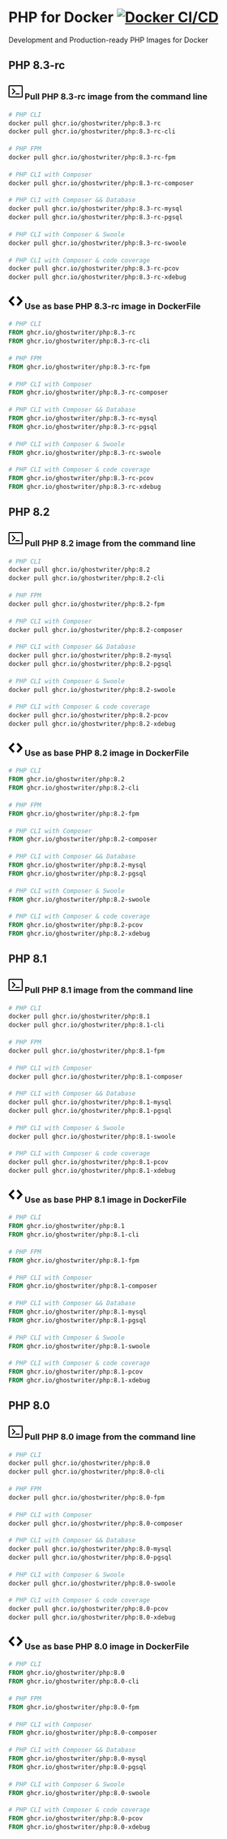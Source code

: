 # PHP for Docker [![Docker CI/CD](https://github.com/ghostwriter/php/actions/workflows/docker-build-push.yml/badge.svg)](https://github.com/ghostwriter/php/actions/workflows/docker-build-push.yml)

Development and Production-ready PHP Images for Docker

## PHP 8.3-rc

### ![Terminal](icons/terminal.svg) Pull PHP 8.3-rc image from the command line

``` sh
# PHP CLI
docker pull ghcr.io/ghostwriter/php:8.3-rc
docker pull ghcr.io/ghostwriter/php:8.3-rc-cli

# PHP FPM
docker pull ghcr.io/ghostwriter/php:8.3-rc-fpm

# PHP CLI with Composer
docker pull ghcr.io/ghostwriter/php:8.3-rc-composer

# PHP CLI with Composer && Database
docker pull ghcr.io/ghostwriter/php:8.3-rc-mysql
docker pull ghcr.io/ghostwriter/php:8.3-rc-pgsql

# PHP CLI with Composer & Swoole
docker pull ghcr.io/ghostwriter/php:8.3-rc-swoole

# PHP CLI with Composer & code coverage
docker pull ghcr.io/ghostwriter/php:8.3-rc-pcov
docker pull ghcr.io/ghostwriter/php:8.3-rc-xdebug
```

### ![Code](icons/code.svg) Use as base PHP 8.3-rc image in DockerFile

``` Dockerfile
# PHP CLI
FROM ghcr.io/ghostwriter/php:8.3-rc
FROM ghcr.io/ghostwriter/php:8.3-rc-cli

# PHP FPM
FROM ghcr.io/ghostwriter/php:8.3-rc-fpm

# PHP CLI with Composer
FROM ghcr.io/ghostwriter/php:8.3-rc-composer

# PHP CLI with Composer && Database
FROM ghcr.io/ghostwriter/php:8.3-rc-mysql
FROM ghcr.io/ghostwriter/php:8.3-rc-pgsql

# PHP CLI with Composer & Swoole
FROM ghcr.io/ghostwriter/php:8.3-rc-swoole

# PHP CLI with Composer & code coverage
FROM ghcr.io/ghostwriter/php:8.3-rc-pcov
FROM ghcr.io/ghostwriter/php:8.3-rc-xdebug
```

## PHP 8.2

### ![Terminal](icons/terminal.svg) Pull PHP 8.2 image from the command line

``` sh
# PHP CLI
docker pull ghcr.io/ghostwriter/php:8.2
docker pull ghcr.io/ghostwriter/php:8.2-cli

# PHP FPM
docker pull ghcr.io/ghostwriter/php:8.2-fpm

# PHP CLI with Composer
docker pull ghcr.io/ghostwriter/php:8.2-composer

# PHP CLI with Composer && Database
docker pull ghcr.io/ghostwriter/php:8.2-mysql
docker pull ghcr.io/ghostwriter/php:8.2-pgsql

# PHP CLI with Composer & Swoole
docker pull ghcr.io/ghostwriter/php:8.2-swoole

# PHP CLI with Composer & code coverage
docker pull ghcr.io/ghostwriter/php:8.2-pcov
docker pull ghcr.io/ghostwriter/php:8.2-xdebug
```

### ![Code](icons/code.svg) Use as base PHP 8.2 image in DockerFile

``` Dockerfile
# PHP CLI
FROM ghcr.io/ghostwriter/php:8.2
FROM ghcr.io/ghostwriter/php:8.2-cli

# PHP FPM
FROM ghcr.io/ghostwriter/php:8.2-fpm

# PHP CLI with Composer
FROM ghcr.io/ghostwriter/php:8.2-composer

# PHP CLI with Composer && Database
FROM ghcr.io/ghostwriter/php:8.2-mysql
FROM ghcr.io/ghostwriter/php:8.2-pgsql

# PHP CLI with Composer & Swoole
FROM ghcr.io/ghostwriter/php:8.2-swoole

# PHP CLI with Composer & code coverage
FROM ghcr.io/ghostwriter/php:8.2-pcov
FROM ghcr.io/ghostwriter/php:8.2-xdebug
```

## PHP 8.1

### ![Terminal](icons/terminal.svg) Pull PHP 8.1 image from the command line

``` sh
# PHP CLI
docker pull ghcr.io/ghostwriter/php:8.1
docker pull ghcr.io/ghostwriter/php:8.1-cli

# PHP FPM
docker pull ghcr.io/ghostwriter/php:8.1-fpm

# PHP CLI with Composer
docker pull ghcr.io/ghostwriter/php:8.1-composer

# PHP CLI with Composer && Database
docker pull ghcr.io/ghostwriter/php:8.1-mysql
docker pull ghcr.io/ghostwriter/php:8.1-pgsql

# PHP CLI with Composer & Swoole
docker pull ghcr.io/ghostwriter/php:8.1-swoole

# PHP CLI with Composer & code coverage
docker pull ghcr.io/ghostwriter/php:8.1-pcov
docker pull ghcr.io/ghostwriter/php:8.1-xdebug
```

### ![Code](icons/code.svg) Use as base PHP 8.1 image in DockerFile

``` Dockerfile
# PHP CLI
FROM ghcr.io/ghostwriter/php:8.1
FROM ghcr.io/ghostwriter/php:8.1-cli

# PHP FPM
FROM ghcr.io/ghostwriter/php:8.1-fpm

# PHP CLI with Composer
FROM ghcr.io/ghostwriter/php:8.1-composer

# PHP CLI with Composer && Database
FROM ghcr.io/ghostwriter/php:8.1-mysql
FROM ghcr.io/ghostwriter/php:8.1-pgsql

# PHP CLI with Composer & Swoole
FROM ghcr.io/ghostwriter/php:8.1-swoole

# PHP CLI with Composer & code coverage
FROM ghcr.io/ghostwriter/php:8.1-pcov
FROM ghcr.io/ghostwriter/php:8.1-xdebug
```

## PHP 8.0

### ![Terminal](icons/terminal.svg) Pull PHP 8.0 image from the command line

``` sh
# PHP CLI
docker pull ghcr.io/ghostwriter/php:8.0
docker pull ghcr.io/ghostwriter/php:8.0-cli

# PHP FPM
docker pull ghcr.io/ghostwriter/php:8.0-fpm

# PHP CLI with Composer
docker pull ghcr.io/ghostwriter/php:8.0-composer

# PHP CLI with Composer && Database
docker pull ghcr.io/ghostwriter/php:8.0-mysql
docker pull ghcr.io/ghostwriter/php:8.0-pgsql

# PHP CLI with Composer & Swoole
docker pull ghcr.io/ghostwriter/php:8.0-swoole

# PHP CLI with Composer & code coverage
docker pull ghcr.io/ghostwriter/php:8.0-pcov
docker pull ghcr.io/ghostwriter/php:8.0-xdebug
```

### ![Code](icons/code.svg) Use as base PHP 8.0 image in DockerFile

``` Dockerfile
# PHP CLI
FROM ghcr.io/ghostwriter/php:8.0
FROM ghcr.io/ghostwriter/php:8.0-cli

# PHP FPM
FROM ghcr.io/ghostwriter/php:8.0-fpm

# PHP CLI with Composer
FROM ghcr.io/ghostwriter/php:8.0-composer

# PHP CLI with Composer && Database
FROM ghcr.io/ghostwriter/php:8.0-mysql
FROM ghcr.io/ghostwriter/php:8.0-pgsql

# PHP CLI with Composer & Swoole
FROM ghcr.io/ghostwriter/php:8.0-swoole

# PHP CLI with Composer & code coverage
FROM ghcr.io/ghostwriter/php:8.0-pcov
FROM ghcr.io/ghostwriter/php:8.0-xdebug
```
